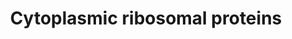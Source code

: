 ---
annotations:
- type: Pathway Ontology
  value: ribosome biogenesis pathway
authors:
- Kdahlquist
- MaintBot
- MartijnVanIersel
- Khanspers
- Christine Chichester
- AlexanderPico
- Eweitz
description: The contents of this pathway represents the ribosomal proteins involved
  in translation.  Proteins on this pathway have targeted assays available via the
  [https://assays.cancer.gov/available_assays?wp_id=WP477 CPTAC Assay Portal]
last-edited: 2021-05-16
organisms:
- Homo sapiens
redirect_from:
- /index.php/Pathway:WP477
- /instance/WP477
schema-jsonld:
- '@context': https://schema.org/
  '@id': https://wikipathways.github.io/pathways/WP477.html
  '@type': Dataset
  creator:
    '@type': Organization
    name: WikiPathways
  description: The contents of this pathway represents the ribosomal proteins involved
    in translation.  Proteins on this pathway have targeted assays available via the
    [https://assays.cancer.gov/available_assays?wp_id=WP477 CPTAC Assay Portal]
  keywords:
  - RPL12
  - RPS15
  - RPS8
  - RPS6KA2
  - RPL19
  - RPL10
  - RPL39
  - RPL13
  - RPL11
  - RPL13A
  - RPS2
  - RPLP1
  - FAU
  - RPL18A
  - RPS14
  - RPLP2
  - RPL23A
  - RPL37
  - RPS27
  - RPL28
  - RPL38
  - RPL34
  - RPS27A
  - RPLP0
  - RPL4
  - RPL21
  - RPL7A
  - RPS20
  - RPL35
  - RPL30
  - RPL3
  - RPL17
  - RPL22
  - RPS29
  - RPL35A
  - RPS16
  - RPL24
  - RPS4X
  - RPS3
  - RPS21
  - RPL8
  - RPS15A
  - RPSA
  - RPL23
  - RPL7
  - RPS13
  - RPS19
  - RPS6KB1
  - RPL10A
  - RPS3A
  - RPL3L
  - RPS23
  - RPL18
  - RPS26
  - RPL31
  - RPL26
  - RPS6KA1
  - RPS6
  - RPS12
  - RPS9
  - UBA52
  - RPS6KA3
  - RPS28
  - RPS6KA6
  - RPL27
  - RPL36A
  - RPL32
  - RPL27A
  - RPS4Y1
  - RPL14
  - RPS11
  - RPL41
  - RPL5
  - RPS5
  - RPS10
  - RPS18
  - RPL15
  - RPS25
  - RPS6KB2
  - RPL6
  - RPS17
  - RPS24
  - RPS7
  - RPL37A
  - RPL29
  - RPL36
  - MRPL19
  - RPL9
  license: CC0
  name: Cytoplasmic ribosomal proteins
seo: CreativeWork
title: Cytoplasmic ribosomal proteins
wpid: WP477
---